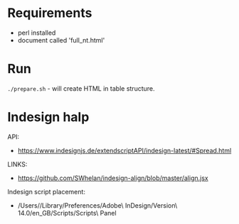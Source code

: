 # Requirements

- perl installed
- document called 'full_nt.html'

# Run
```./prepare.sh``` - will create HTML in table structure.

# Indesign halp
API: 
- https://www.indesignjs.de/extendscriptAPI/indesign-latest/#Spread.html

LINKS:
 - https://github.com/SWhelan/indesign-align/blob/master/align.jsx
 
Indesign script placement:
- /Users/<usrename>/Library/Preferences/Adobe\ InDesign/Version\ 14.0/en_GB/Scripts/Scripts\ Panel 

